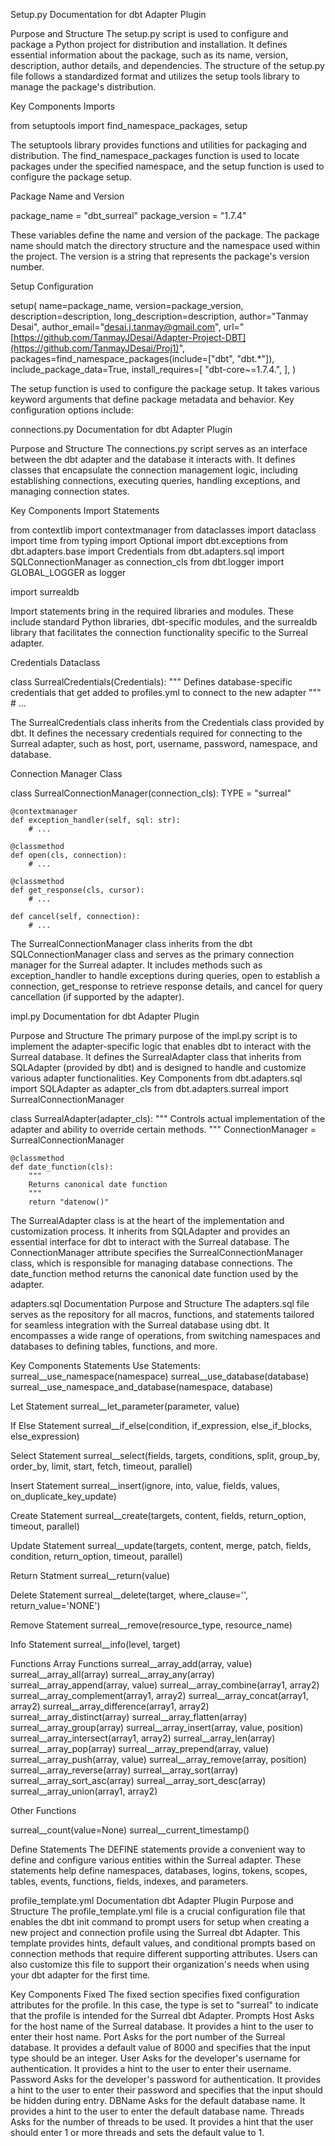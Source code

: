 Setup.py Documentation for dbt Adapter Plugin

Purpose and Structure
The setup.py script is used to configure and package a Python project for distribution and installation. It defines essential information about the package, such as its name, version, description, author details, and dependencies. The structure of the setup.py file follows a standardized format and utilizes the setup tools library to manage the package's distribution.

Key Components
Imports
	
from setuptools import find_namespace_packages, setup


The setuptools library provides functions and utilities for packaging and distribution. The find_namespace_packages function is used to locate packages under the specified namespace, and the setup function is used to configure the package setup.

Package Name and Version

package_name = "dbt_surreal"
package_version = "1.7.4"


These variables define the name and version of the package. The package name should match the directory structure and the namespace used within the project. The version is a string that represents the package's version number.

Setup Configuration

setup(
    name=package_name,
    version=package_version,
    description=description,
    long_description=description,
    author="Tanmay Desai",
    author_email="desai.j.tanmay@gmail.com",
    url="[https://github.com/TanmayJDesai/Adapter-Project-DBT](https://github.com/TanmayJDesai/Proj1)",
    packages=find_namespace_packages(include=["dbt", "dbt.*"]),
    include_package_data=True,
    install_requires=[
        "dbt-core~=1.7.4.",
    ],
)

The setup function is used to configure the package setup. It takes various keyword arguments that define package metadata and behavior. Key configuration options include:

connections.py Documentation for dbt Adapter Plugin

Purpose and Structure
The connections.py script serves as an interface between the dbt adapter and the database it interacts with. It defines classes that encapsulate the connection management logic, including establishing connections, executing queries, handling exceptions, and managing connection states.

Key Components
Import Statements

from contextlib import contextmanager
from dataclasses import dataclass
import time
from typing import Optional
import dbt.exceptions
from dbt.adapters.base import Credentials
from dbt.adapters.sql import SQLConnectionManager as connection_cls
from dbt.logger import GLOBAL_LOGGER as logger

import surrealdb


Import statements bring in the required libraries and modules. These include standard Python libraries, dbt-specific modules, and the surrealdb library that facilitates the connection functionality specific to the Surreal adapter.

Credentials Dataclass

class SurrealCredentials(Credentials):
    """
    Defines database-specific credentials that get added to
    profiles.yml to connect to the new adapter
    """
    # ...


The SurrealCredentials class inherits from the Credentials class provided by dbt. It defines the necessary credentials required for connecting to the Surreal adapter, such as host, port, username, password, namespace, and database.

Connection Manager Class

class SurrealConnectionManager(connection_cls):
    TYPE = "surreal"

    @contextmanager
    def exception_handler(self, sql: str):
        # ...
    
    @classmethod
    def open(cls, connection):
        # ...
    
    @classmethod
    def get_response(cls, cursor):
        # ...
    
    def cancel(self, connection):
        # ...


The SurrealConnectionManager class inherits from the dbt SQLConnectionManager class and serves as the primary connection manager for the Surreal adapter. It includes methods such as exception_handler to handle exceptions during queries, open to establish a connection, get_response to retrieve response details, and cancel for query cancellation (if supported by the adapter).

impl.py Documentation for dbt Adapter Plugin

Purpose and Structure
The primary purpose of the impl.py script is to implement the adapter-specific logic that enables dbt to interact with the Surreal database. It defines the SurrealAdapter class that inherits from SQLAdapter (provided by dbt) and is designed to handle and customize various adapter functionalities.
Key Components
from dbt.adapters.sql import SQLAdapter as adapter_cls
from dbt.adapters.surreal import SurrealConnectionManager

class SurrealAdapter(adapter_cls):
    """
    Controls actual implementation of the adapter and ability to override certain methods.
    """
    ConnectionManager = SurrealConnectionManager
    
    @classmethod
    def date_function(cls):
        """
        Returns canonical date function
        """
        return "datenow()"


The SurrealAdapter class is at the heart of the implementation and customization process. It inherits from SQLAdapter and provides an essential interface for dbt to interact with the Surreal database. The ConnectionManager attribute specifies the SurrealConnectionManager class, which is responsible for managing database connections. The date_function method returns the canonical date function used by the adapter.

adapters.sql Documentation
Purpose and Structure
The adapters.sql file serves as the repository for all macros, functions, and statements tailored for seamless integration with the Surreal database using dbt. It encompasses a wide range of operations, from switching namespaces and databases to defining tables, functions, and more.

Key Components
Statements
Use Statements: 
surreal__use_namespace(namespace)
surreal__use_database(database)
surreal__use_namespace_and_database(namespace, database)


Let Statement
surreal__let_parameter(parameter, value)


If Else Statement 
surreal__if_else(condition, if_expression, else_if_blocks, else_expression)


Select Statement 
surreal__select(fields, targets, conditions, split, group_by, order_by, limit, start, fetch, timeout, parallel)


Insert Statement
surreal__insert(ignore, into, value, fields, values, on_duplicate_key_update)


Create Statement
surreal__create(targets, content, fields, return_option, timeout, parallel)


Update Statement
surreal__update(targets, content, merge, patch, fields, condition, return_option, timeout, parallel)


Return Statment
surreal__return(value)


Delete Statement
surreal__delete(target, where_clause='', return_value='NONE')


Remove Statement
surreal__remove(resource_type, resource_name)


Info Statement
surreal__info(level, target)


Functions
Array Functions
surreal__array_add(array, value)
surreal__array_all(array)
surreal__array_any(array)
surreal__array_append(array, value)
surreal__array_combine(array1, array2)
surreal__array_complement(array1, array2)
surreal__array_concat(array1, array2)
surreal__array_difference(array1, array2)
surreal__array_distinct(array)
surreal__array_flatten(array)
surreal__array_group(array)
surreal__array_insert(array, value, position)
surreal__array_intersect(array1, array2)
surreal__array_len(array)
surreal__array_pop(array)
surreal__array_prepend(array, value)
surreal__array_push(array, value)
surreal__array_remove(array, position)
surreal__array_reverse(array)
surreal__array_sort(array)
surreal__array_sort_asc(array)
surreal__array_sort_desc(array)
surreal__array_union(array1, array2)


Other Functions

surreal__count(value=None)
surreal__current_timestamp()


Define Statements
The DEFINE statements provide a convenient way to define and configure various entities within the Surreal adapter. These statements help define namespaces, databases, logins, tokens, scopes, tables, events, functions, fields, indexes, and parameters.

profile_template.yml Documentation dbt Adapter Plugin
Purpose and Structure
The profile_template.yml file is a crucial configuration file that enables the dbt init command to prompt users for setup when creating a new project and connection profile using the Surreal dbt Adapter. This template provides hints, default values, and conditional prompts based on connection methods that require different supporting attributes. Users can also customize this file to support their organization's needs when using your dbt adapter for the first time.

Key Components
Fixed
The fixed section specifies fixed configuration attributes for the profile. In this case, the type is set to "surreal" to indicate that the profile is intended for the Surreal dbt Adapter.
Prompts
Host 
Asks for the host name of the Surreal database. It provides a hint to the user to enter their host name.
Port
Asks for the port number of the Surreal database. It provides a default value of 8000 and specifies that the input type should be an integer.
User
Asks for the developer's username for authentication. It provides a hint to the user to enter their username.
Password
Asks for the developer's password for authentication. It provides a hint to the user to enter their password and specifies that the input should be hidden during entry.
DBName
Asks for the default database name. It provides a hint to the user to enter the default database name.
Threads
Asks for the number of threads to be used. It provides a hint that the user should enter 1 or more threads and sets the default value to 1.

